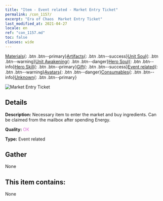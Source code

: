 ```yaml
---
title: "Item - Event related - Market Entry Ticket"
permalink: /con_1157/
excerpt: "Era of Chaos  Market Entry Ticket"
last_modified_at: 2021-04-27
locale: en
ref: "con_1157.md"
toc: false
classes: wide
---
```

 [Materials](/Items/){: .btn .btn--primary}[Artifacts](/Items/Artifacts/){: .btn .btn--success}[Unit Soul](/Items/UnitSoul/){: .btn .btn--warning}[Unit Awakening](/Items/UnitAwakening/){: .btn .btn--danger}[Hero Soul](/Items/HeroSoul/){: .btn .btn--info}[Hero Skill](/Items/HeroSkill/){: .btn .btn--primary}[Gift](/Items/Gift/){: .btn .btn--success}[Event related](/Items/Events/){: .btn .btn--warning}[Avatars](/Items/Avatars/){: .btn .btn--danger}[Consumables](/Items/Consumables/){: .btn .btn--info}[Unknown](/Items/Unknown/){: .btn .btn--primary}

 ![Market Entry Ticket](/images/t/i_8150000.png)

## Details
 **Description:** Necessary item to enter the market and buy ingredients. Can be claimed from the mailbox after spending Energy.

 **Quality:** <span style="color: #DA70D6">OK</span>

 **Type:** Event related

## Gather

  None

## This item contains:

  None

